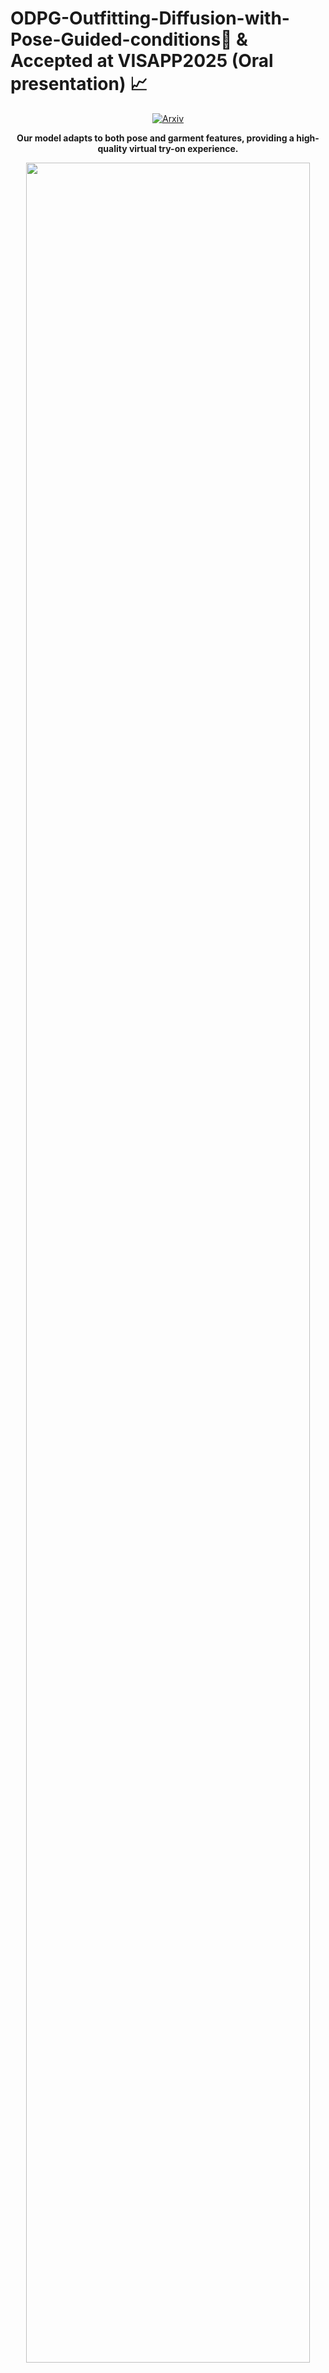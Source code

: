# ODPG-Outfitting-Diffusion-with-Pose-Guided-conditions🚀 & Accepted at VISAPP2025 (Oral presentation) 📈

<div align="center">


[![Arxiv](https://img.shields.io/badge/Arxiv-2501.06769-red?logo=arxiv&logoColor=white)](https://arxiv.org/abs/2501.06769)


</div>

<p align="center">
  <strong>Our model adapts to both pose and garment features, providing a high-quality virtual try-on experience.</strong>
  
</p>

<p align="center">
  <img src="https://github.com/seohyun8825/ODPG_1/assets/153355118/da31df0c-4179-4a6e-a280-2500d0d003c9" width=95%>
</p>

## 📜 Model Pipeline
Below is the pipeline of our model, detailing each step from input to output:

![pipeline_ODPG](https://github.com/seohyun8825/ODPG_1/assets/153355118/a4e2c20e-5a0c-4ab8-b9ea-c5de18c64d9e)

## 📊 Qualitative Results
Here are the results after 10 hours of training (20 epochs) using a single A100 GPU:

![qualitative result](https://github.com/seohyun8825/ODPG_1/assets/153355118/da31df0c-4179-4a6e-a280-2500d0d003c9)

## 🗂️ Dataset Preparation
To prepare the "In-shop Clothes Retrieval Benchmark" dataset, follow these steps:

1. Download the dataset from [DeepFashion: In-shop Clothes Retrieval Benchmark](https://mmlab.ie.cuhk.edu.hk/projects/DeepFashion/InShopRetrieval.html).
2. This dataset includes:
   - 7,982 clothing items.
   - 52,712 in-shop clothes images.
   - Approximately 200,000 cross-pose/scale pairs.
   - Each image is annotated with bounding box, clothing type, and pose type.
3. Extract the downloaded files into the `Fashion` folder within your project directory to maintain the required structure.

## 📋 TODO

- [] Checkpoint update
- [ ] Training scripts with detailed usage instructions
- [x] Scripts for ablation studies
- [ ] Demo
- [x] ~~Model pipeline~~

## 🔧 Installation
To set up and run our model, follow these steps:

1. Clone the repository: `git clone https://github.com/seohyun8825/ODPG_1.git`
2. Install required packages: `pip install -r requirements.txt`

## 🔍 Code Base and Modifications
This project is built on top of the [CFLD official code](https://github.com/YanzuoLu/CFLD). The original codebase has been modified to include additional conditioning on garment features, enabling the model to handle more complex virtual try-on scenarios where both pose and clothing attributes are considered.

